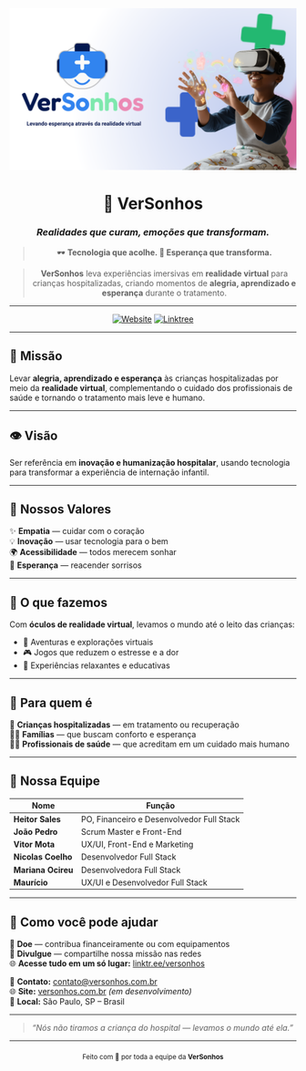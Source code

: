 <div align="center">

![Banner](./assets/banner.png)

# 🌈 VerSonhos  
### _Realidades que curam, emoções que transformam._

> 🕶️ **Tecnologia que acolhe. 💙 Esperança que transforma.**

> **VerSonhos** leva experiências imersivas em **realidade virtual** para crianças hospitalizadas, criando momentos de **alegria, aprendizado e esperança** durante o tratamento.

---

[![Website](https://img.shields.io/badge/Site-versonhos.com.br-6EC1E4?style=for-the-badge)](https://versonhos.com.br)
[![Linktree](https://img.shields.io/badge/Linktree-versonhos-43E55E?style=for-the-badge&logo=linktree&logoColor=white)](https://linktr.ee/versonhos)

</div>

---

## 🎯 Missão  
Levar **alegria, aprendizado e esperança** às crianças hospitalizadas por meio da **realidade virtual**, complementando o cuidado dos profissionais de saúde e tornando o tratamento mais leve e humano.  

---

## 👁️ Visão  
Ser referência em **inovação e humanização hospitalar**, usando tecnologia para transformar a experiência de internação infantil.

---

## 💙 Nossos Valores  
✨ **Empatia** — cuidar com o coração  
💡 **Inovação** — usar tecnologia para o bem  
🌍 **Acessibilidade** — todos merecem sonhar  
🌈 **Esperança** — reacender sorrisos  

---

## 🧩 O que fazemos  
Com **óculos de realidade virtual**, levamos o mundo até o leito das crianças:  
- 🐠 Aventuras e explorações virtuais  
- 🎮 Jogos que reduzem o estresse e a dor  
- 🧘 Experiências relaxantes e educativas  

---

## 🏥 Para quem é  
👧 **Crianças hospitalizadas** — em tratamento ou recuperação  
👩‍👦 **Famílias** — que buscam conforto e esperança  
👨‍⚕️ **Profissionais de saúde** — que acreditam em um cuidado mais humano  

---

## 👥 Nossa Equipe  
| Nome | Função |
|------|--------|
| **Heitor Sales** | PO, Financeiro e Desenvolvedor Full Stack |
| **João Pedro** | Scrum Master e Front-End |
| **Vitor Mota** | UX/UI, Front-End e Marketing |
| **Nicolas Coelho** | Desenvolvedor Full Stack |
| **Mariana Ocireu** | Desenvolvedora Full Stack |
| **Maurício** | UX/UI e Desenvolvedor Full Stack |

---

## 💫 Como você pode ajudar  
💸 **Doe** — contribua financeiramente ou com equipamentos  
📢 **Divulgue** — compartilhe nossa missão nas redes  
🌐 **Acesse tudo em um só lugar:** [linktr.ee/versonhos](https://linktr.ee/versonhos)

📧 **Contato:** [contato@versonhos.com.br](mailto:contato@versonhos.com.br)  
🌐 **Site:** [versonhos.com.br](https://versonhos.com.br) *(em desenvolvimento)*  
📍 **Local:** São Paulo, SP – Brasil  

---

> _“Nós não tiramos a criança do hospital — levamos o mundo até ela.”_

---

<div align="center">
  <sub>Feito com 💙 por toda a equipe da <strong>VerSonhos</strong></sub>
</div>
